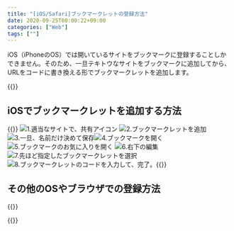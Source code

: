 ```yaml
---
title: "[iOS/Safari]ブックマークレットの登録方法"
date: 2020-09-25T00:00:22+09:00
categories: ["Web"]
tags: [""]
---
```


iOS（iPhoneのOS）では開いているサイトをブックマークに登録することしかできません。そのため、一旦テキトウなサイトをブックマークに追加してから、URLをコードに書き換える形でブックマークレットを追加します。

{{<ad>}}

## iOSでブックマークレットを追加する方法

{{<mobile-scroll>}}
![1.適当なサイトで、共有アイコン](../../../images/bookmarklet-ios-safari-1.jpg)
![2.ブックマークレットを追加](../../../images/bookmarklet-ios-safari-2.jpg)![3.一旦、名前だけ決めて保存](../../../images/bookmarklet-ios-safari-3.jpg)![4.ブックマークを開く](../../../images/bookmarklet-ios-safari-4.jpg)![5.ブックマークのお気に入りを開く](../../../images/bookmarklet-ios-safari-5.jpg)
![6.右下の編集](../../../images/bookmarklet-ios-safari-6.jpg)![7.先ほど指定したブックマークレットを選択](../../../images/bookmarklet-ios-safari-7.jpg)![8.ブックマークレットのコードを入力して、完了。](../../../images/bookmarklet-ios-safari-8.jpg){{<mobile-scroll-end>}}

## その他のOSやブラウザでの登録方法

{{<blogcard url="https://2001y.me/blog/web/bookmarklet-chrome/">}}

{{<blogcard url="https://2001y.me/blog/web/bookmarklet-mac-safari/">}}